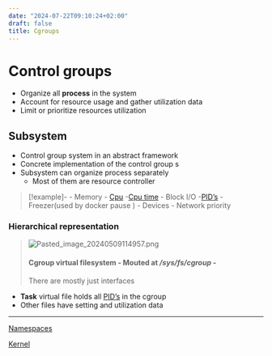 ```yaml
---
date: "2024-07-22T09:10:24+02:00"
draft: false
title: Cgroups
---
```


# Control groups

-   Organize all **process** in the system
-   Account for resource usage and gather utilization data
-   Limit or prioritize resources utilization

## Subsystem

-   Control group system in an abstract framework
-   Concrete implementation of the control group s
-   Subsystem can organize process separately
    -   Most of them are resource controller

> \[!example\]- - Memory - [Cpu](/Notes/posts/Linux/Kernel/Cpu) -[Cpu
> time](/Notes/posts//posts/Linux/Kernel/Cpu) - Block I/O
> -[PID’s](/Notes/posts//posts/PID_control) - Freezer(used by docker
> pause ) - Devices - Network priority

### Hierarchical representation

> ![Pasted_image_20240509114957.png](/Notes/Pasted_image_20240509114957.png)
> #### Cgroup virtual filesystem - Mouted at ***/sys/fs/cgroup*** -
> There are mostly just interfaces

-   **Task** virtual file holds all
    [PID’s](/Notes/posts//posts/PID_control) in the cgroup
-   Other files have setting and utilization data

------------------------------------------------------------------------

[Namespaces](/Notes/posts//posts/Namespaces)

[Kernel](/Notes/posts//posts/Linux/Kernel/Kernel)
